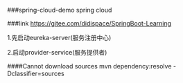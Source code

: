 ###spring-cloud-demo
spring cloud

###link https://gitee.com/didispace/SpringBoot-Learning

1.先启动eureka-server(服务注册中心)

2.启动provider-service(服务提供者)


####Cannot download sources
mvn dependency:resolve -Dclassifier=sources
